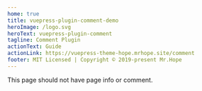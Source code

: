 ```yaml
---
home: true
title: vuepress-plugin-comment-demo
heroImage: /logo.svg
heroText: vuepress-plugin-comment
tagline: Comment Plugin
actionText: Guide
actionLink: https://vuepress-theme-hope.mrhope.site/comment
footer: MIT Licensed | Copyright © 2019-present Mr.Hope
---
```


This page should not have page info or comment.
